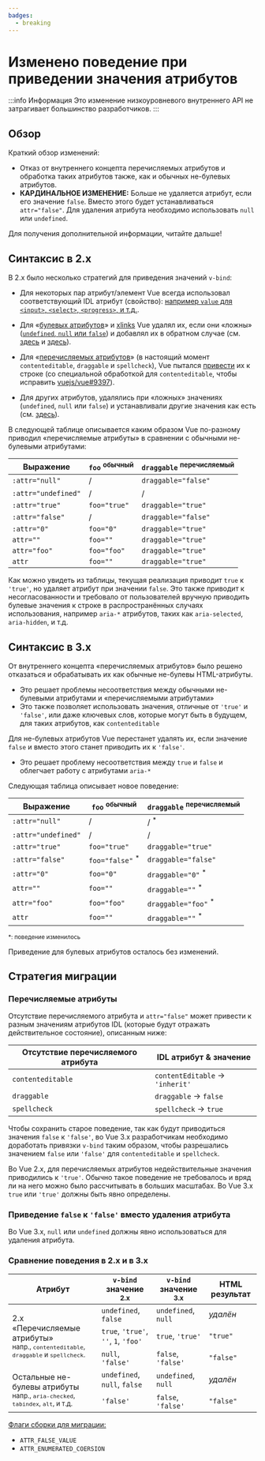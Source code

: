 ```yaml
---
badges:
  - breaking
---
```


# Изменено поведение при приведении значения атрибутов <MigrationBadges :badges="$frontmatter.badges" />

:::info Информация
Это изменение низкоуровневого внутреннего API не затрагивает большинство разработчиков.
:::

## Обзор

Краткий обзор изменений:

- Отказ от внутреннего концепта перечисляемых атрибутов и обработка таких атрибутов также, как и обычных не-булевых атрибутов.
- **КАРДИНАЛЬНОЕ ИЗМЕНЕНИЕ:** Больше не удаляется атрибут, если его значение `false`. Вместо этого будет устанавливаться `attr="false"`. Для удаления атрибута необходимо использовать `null` или `undefined`.

Для получения дополнительной информации, читайте дальше!

## Синтаксис в 2.x

В 2.x было несколько стратегий для приведения значений `v-bind`:

- Для некоторых пар атрибут/элемент Vue всегда использовал соответствующий IDL атрибут (свойство): [например `value` для `<input>`, `<select>`, `<progress>`, и т.д.](https://github.com/vuejs/vue/blob/bad3c326a3f8b8e0d3bcf07917dc0adf97c32351/src/platforms/web/util/attrs.js#L11-L18).

- Для «[булевых атрибутов](https://github.com/vuejs/vue/blob/bad3c326a3f8b8e0d3bcf07917dc0adf97c32351/src/platforms/web/util/attrs.js#L33-L40)» и [xlinks](https://github.com/vuejs/vue/blob/bad3c326a3f8b8e0d3bcf07917dc0adf97c32351/src/platforms/web/util/attrs.js#L44-L46) Vue удалял их, если они «ложны» ([`undefined`, `null` или `false`](https://github.com/vuejs/vue/blob/bad3c326a3f8b8e0d3bcf07917dc0adf97c32351/src/platforms/web/util/attrs.js#L52-L54)) и добавлял их в обратном случае (см. [здесь](https://github.com/vuejs/vue/blob/bad3c326a3f8b8e0d3bcf07917dc0adf97c32351/src/platforms/web/runtime/modules/attrs.js#L66-L77) и [здесь](https://github.com/vuejs/vue/blob/bad3c326a3f8b8e0d3bcf07917dc0adf97c32351/src/platforms/web/runtime/modules/attrs.js#L81-L85)).

- Для «[перечисляемых атрибутов](https://github.com/vuejs/vue/blob/bad3c326a3f8b8e0d3bcf07917dc0adf97c32351/src/platforms/web/util/attrs.js#L20)» (в настоящий момент `contenteditable`, `draggable` и `spellcheck`), Vue пытался [привести](https://github.com/vuejs/vue/blob/bad3c326a3f8b8e0d3bcf07917dc0adf97c32351/src/platforms/web/util/attrs.js#L24-L31) их к строке (со специальной обработкой для `contenteditable`, чтобы исправить [vuejs/vue#9397](https://github.com/vuejs/vue/issues/9397)).

- Для других атрибутов, удалялись при «ложных» значениях (`undefined`, `null` или `false`) и устанавливали другие значения как есть (см. [здесь](https://github.com/vuejs/vue/blob/bad3c326a3f8b8e0d3bcf07917dc0adf97c32351/src/platforms/web/runtime/modules/attrs.js#L92-L113)).

В следующей таблице описывается каким образом Vue по-разному приводил «перечисляемые атрибуты» в сравнении с обычными не-булевыми атрибутами:

| Выражение           | `foo` <sup>обычный</sup> | `draggable` <sup>перечисляемый</sup> |
| ------------------- | ----------------------- | ------------------------------------- |
| `:attr="null"`      | /                       | `draggable="false"`                   |
| `:attr="undefined"` | /                       | /                                     |
| `:attr="true"`      | `foo="true"`            | `draggable="true"`                    |
| `:attr="false"`     | /                       | `draggable="false"`                   |
| `:attr="0"`         | `foo="0"`               | `draggable="true"`                    |
| `attr=""`           | `foo=""`                | `draggable="true"`                    |
| `attr="foo"`        | `foo="foo"`             | `draggable="true"`                    |
| `attr`              | `foo=""`                | `draggable="true"`                    |

Как можно увидеть из таблицы, текущая реализация приводит `true` к `'true'`, но удаляет атрибут при значении `false`. Это также приводит к несогласованности и требовало от пользователей вручную приводить булевые значения к строке в распространённых случаях использования, например `aria-*` атрибутов, таких как `aria-selected`, `aria-hidden`, и т.д.

## Синтаксис в 3.x

От внутреннего концепта «перечисляемых атрибутов» было решено отказаться и обрабатывать их как обычные не-булевы HTML-атрибуты.

- Это решает проблемы несоответствия между обычными не-булевыми атрибутами и «перечисляемыми атрибутами»
- Это также позволяет использовать значения, отличные от `'true'` и `'false'`, или даже ключевых слов, которые могут быть в будущем, для таких атрибутов, как `contenteditable`

Для не-булевых атрибутов Vue перестанет удалять их, если значение `false` и вместо этого станет приводить их к `'false'`.

- Это решает проблему несоответствия между `true` и `false` и облегчает работу с атрибутами `aria-*`

Следующая таблица описывает новое поведение:

| Выражение           | `foo` <sup>обычный</sup>    | `draggable` <sup>перечисляемый</sup> |
| ------------------- | -------------------------- | ------------------------------------- |
| `:attr="null"`      | /                          | / <sup>*</sup>                        |
| `:attr="undefined"` | /                          | /                                     |
| `:attr="true"`      | `foo="true"`               | `draggable="true"`                    |
| `:attr="false"`     | `foo="false"` <sup>*</sup> | `draggable="false"`                   |
| `:attr="0"`         | `foo="0"`                  | `draggable="0"` <sup>*</sup>          |
| `attr=""`           | `foo=""`                   | `draggable=""` <sup>*</sup>           |
| `attr="foo"`        | `foo="foo"`                | `draggable="foo"` <sup>*</sup>        |
| `attr`              | `foo=""`                   | `draggable=""` <sup>*</sup>           |

<small>*: поведение изменилось</small>

Приведение для булевых атрибутов осталось без изменений.

## Стратегия миграции

### Перечисляемые атрибуты

Отсутствие перечисляемого атрибута и `attr="false"` может привести к разным значениям атрибутов IDL (которые будут отражать действительное состояние), описанным ниже:

| Отсутствие перечисляемого атрибута | IDL атрибут & значение               |
| ---------------------------------- | ------------------------------------ |
| `contenteditable`                  | `contentEditable` &rarr; `'inherit'` |
| `draggable`                        | `draggable` &rarr; `false`           |
| `spellcheck`                       | `spellcheck` &rarr; `true`           |

Чтобы сохранить старое поведение, так как будут приводиться значения `false` к `'false'`, во Vue 3.x разработчикам необходимо доработать привязки `v-bind` таким образом, чтобы разрешались значением `false` или `'false'` для `contenteditable` и `spellcheck`.

Во Vue 2.x, для перечисляемых атрибутов недействительные значения приводились к `'true'`. Обычно такое поведение не требовалось и вряд ли на него можно было рассчитывать в больших масштабах. Во Vue 3.x `true` или `'true'` должны быть явно определены.

### Приведение `false` к `'false'` вместо удаления атрибута

Во Vue 3.x, `null` или `undefined` должны явно использоваться для удаления атрибута.

### Сравнение поведения в 2.x и в 3.x

<table>
  <thead>
    <tr>
      <th>Атрибут</th>
      <th><code>v-bind</code> значение <sup>2.x</sup></th>
      <th><code>v-bind</code> значение <sup>3.x</sup></th>
      <th>HTML результат</th>
    </tr>
  </thead>
  <tbody>
    <tr>
      <td rowspan="3">2.x «Перечисляемые атрибуты»<br><small>напр., <code>contenteditable</code>, <code>draggable</code> и <code>spellcheck</code>.</small></td>
      <td><code>undefined</code>, <code>false</code></td>
      <td><code>undefined</code>, <code>null</code></td>
      <td><i>удалён</i></td>
    </tr>
    <tr>
      <td>
        <code>true</code>, <code>'true'</code>, <code>''</code>, <code>1</code>,
        <code>'foo'</code>
      </td>
      <td><code>true</code>, <code>'true'</code></td>
      <td><code>"true"</code></td>
    </tr>
    <tr>
      <td><code>null</code>, <code>'false'</code></td>
      <td><code>false</code>, <code>'false'</code></td>
      <td><code>"false"</code></td>
    </tr>
    <tr>
      <td rowspan="2">Остальные не-булевы атрибуты<br><small>напр., <code>aria-checked</code>, <code>tabindex</code>, <code>alt</code>, и т.д.</small></td>
      <td><code>undefined</code>, <code>null</code>, <code>false</code></td>
      <td><code>undefined</code>, <code>null</code></td>
      <td><i>удалён</i></td>
    </tr>
    <tr>
      <td><code>'false'</code></td>
      <td><code>false</code>, <code>'false'</code></td>
      <td><code>"false"</code></td>
    </tr>
  </tbody>
</table>

[Флаги сборки для миграции:](migration-build.md#конфигурация-совместимости)

- `ATTR_FALSE_VALUE`
- `ATTR_ENUMERATED_COERSION`
